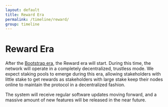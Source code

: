 ```yaml
---
layout: default
title: Reward Era
permalink: /timeline/reward/
group: timeline
---
```

[//]: # (Reviewed at 357ac1f7b4a9f1d98ee7f7bee46e874d7356958f)

# Reward Era

After the [Bootstrap era](/timeline/bootstrap), the Reward era will start.
During this time, the network will operate in a
completely decentralized, trustless mode. We expect staking pools to
emerge during this era, allowing stakeholders with little stake to get
rewards as stakeholders with large stake keep their nodes online to
maintain the protocol in a decentralized fashion.

The system will receive regular software updates moving forward, and a 
massive amount of new features will be released in the near future.
